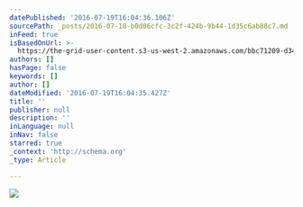 ```yaml
---
datePublished: '2016-07-19T16:04:36.106Z'
sourcePath: _posts/2016-07-18-b0d06cfc-3c2f-424b-9b44-1d35c6ab88c7.md
inFeed: true
isBasedOnUrl: >-
  https://the-grid-user-content.s3-us-west-2.amazonaws.com/bbc71209-d345-4dd2-a999-96345b827c49.jpg
authors: []
hasPage: false
keywords: []
author: []
dateModified: '2016-07-19T16:04:35.427Z'
title: ''
publisher: null
description: ''
inLanguage: null
inNav: false
starred: true
_context: 'http://schema.org'
_type: Article

---
```

![](https://the-grid-user-content.s3-us-west-2.amazonaws.com/bbc71209-d345-4dd2-a999-96345b827c49.jpg)